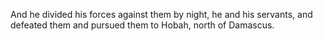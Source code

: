 And he divided his forces against them by night, he and his servants, and defeated them and pursued them to Hobah, north of Damascus.

